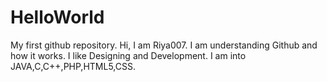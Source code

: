 # HelloWorld
My first github repository.
Hi, I am Riya007. 
I am understanding Github and how it works.
I like Designing and Development.
I am into JAVA,C,C++,PHP,HTML5,CSS.
